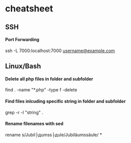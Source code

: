 # cheatsheet

## SSH

#### Port Forwarding
ssh -L 7000:localhost:7000 username@example.com

## Linux/Bash

#### Delete all php files in folder and subfolder
find . -name "*.php" -type f -delete

#### Find files inlcuding specific string in folder and subfolder
grep -r -l "string" .

#### Rename filenames with sed
rename s/Jubil├дumss├дule/Jubiläumssäule/ *
